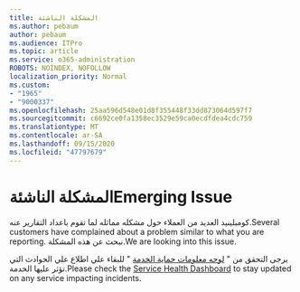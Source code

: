 ```yaml
---
title: المشكلة الناشئة
ms.author: pebaum
author: pebaum
ms.audience: ITPro
ms.topic: article
ms.service: o365-administration
ROBOTS: NOINDEX, NOFOLLOW
localization_priority: Normal
ms.custom:
- "1965"
- "9000337"
ms.openlocfilehash: 25aa596d548e01d8f355448f33dd873064d597f7
ms.sourcegitcommit: c6692ce0fa1358ec3529e59ca0ecdfdea4cdc759
ms.translationtype: MT
ms.contentlocale: ar-SA
ms.lasthandoff: 09/15/2020
ms.locfileid: "47797679"
---
```

# <a name="emerging-issue"></a><span data-ttu-id="6eb3f-102">المشكلة الناشئة</span><span class="sxs-lookup"><span data-stu-id="6eb3f-102">Emerging Issue</span></span>

<span data-ttu-id="6eb3f-103">كومبلينيد العديد من العملاء حول مشكله مماثله لما تقوم باعداد التقارير عنه.</span><span class="sxs-lookup"><span data-stu-id="6eb3f-103">Several customers have complained about a problem similar to what you are reporting.</span></span> <span data-ttu-id="6eb3f-104">نبحث عن هذه المشكلة.</span><span class="sxs-lookup"><span data-stu-id="6eb3f-104">We are looking into this issue.</span></span>

<span data-ttu-id="6eb3f-105">يرجى التحقق من " [لوحه معلومات حماية الخدمة](https://admin.microsoft.com/adminportal/home#/servicehealth) " للبقاء علي اطلاع علي الحوادث التي تؤثر عليها الخدمة.</span><span class="sxs-lookup"><span data-stu-id="6eb3f-105">Please check the [Service Health Dashboard](https://admin.microsoft.com/adminportal/home#/servicehealth) to stay updated on any service impacting incidents.</span></span>